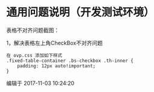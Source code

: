 # 通用问题说明（开发测试环境）

表格不对齐问题截图：



1，解决表格左上角CheckBox不对齐问题

```
在 ovp.css 添加如下样式
.fixed-table-container .bs-checkbox .th-inner {
    padding: 12px auto!important;
}
```

编辑于 2017-11-03 10:24:20

